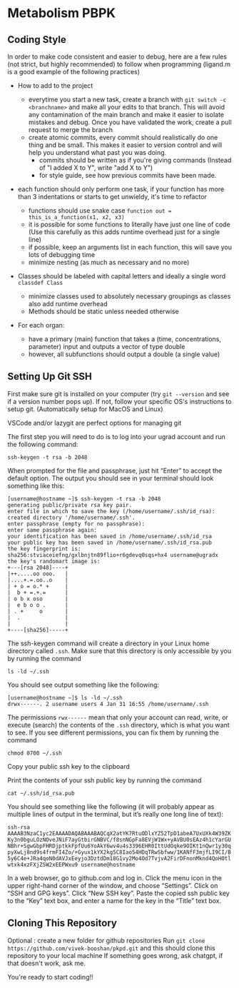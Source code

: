 # Metabolism PBPK

## Coding Style

In order to make code consistent and easier to debug, here are a few rules (not strict, but highly recommended) to follow when programming (ligand.m is a good example of the following practices)

- How to add to the project
  - everytime you start a new task, create a branch with `git switch -c <branchname>` and make all your edits to that branch. This will avoid any contamination of the main branch and
  make it easier to isolate mistakes and debug. Once you have validated the work, create a pull request to merge the branch
  - create atomic commits, every commit should realistically do one thing and be small. This makes it easier to version control and will help you understand what past you was doing.
    - commits should be written as if you're giving commands (Instead of "I added X to Y", write "add X to Y")
    - for style guide, see how previous commits have been made. 

- each function should only perform one task, if your function has more than 3 indentations or starts to get unwieldy, it's time to refactor
  - functions should use snake case `function out = this_is_a_function(x1, x2, x3)`
  - it is possible for some functions to literally have just one line of code (Use this carefully as this adds runtime overhead just for a single line)
  - if possible, keep an arguments list in each function, this will save you lots of debugging time
  - minimize nesting (as much as necessary and no more)

- Classes should be labeled with capital letters and ideally a single word `classdef Class`
  - minimize classes used to absolutely necessary groupings as classes also add runtime overhead
  - Methods should be static unless needed otherwise

- For each organ:
  - have a primary (main) function that takes a (time, concentrations, parameter) input and outputs a vector of type double
  - however, all subfunctions should output a double (a single value)

## Setting Up Git SSH

First make sure git is installed on your computer (try `git --version` and see if a version number pops up). If not, follow your
specific OS's instructions to setup git. (Automatically setup for MacOS and Linux)

VSCode and/or lazygit are perfect options for managing git

The first step you will need to do is to log into your ugrad account and run the following command:

`ssh-keygen -t rsa -b 2048`

When prompted for the file and passphrase, just hit “Enter” to accept the default option. The output you should see in your terminal should look something like this:

```
[username@hostname ~]$ ssh-keygen -t rsa -b 2048
generating public/private rsa key pair.
enter file in which to save the key (/home/username/.ssh/id_rsa): 
created directory '/home/username/.ssh'.
enter passphrase (empty for no passphrase): 
enter same passphrase again: 
your identification has been saved in /home/username/.ssh/id_rsa
your public key has been saved in /home/username/.ssh/id_rsa.pub
the key fingerprint is:
sha256:stviaceiefng/gxlbnjtn89flio+r6gdevq0sqs+hx4 username@ugradx
the key's randomart image is:
+---[rsa 2048]----+
|++.....oo ooo.   |
|....+.=.oo..o    |
| + o = o.* +     |
|  b + =.+.=      |
| o b x oso       |
|  e b o o .      |
| . +     o       |
|  .              |
|                 |
+----[sha256]-----+
```
The ssh-keygen command will create a directory in your Linux home directory called `.ssh`. Make sure that this directory is only accessible by you by running the command

`ls -ld ~/.ssh `

You should see output something like the following:

```
[username@hostname ~]$ ls -ld ~/.ssh
drwx------. 2 username users 4 Jan 31 16:55 /home/username/.ssh
```
The permissions `rwx------` mean that only your account can read, write, or execute (search) the contents of the `.ssh` directory, which is what you want to see. If you see different permissions, you can fix them by running the command

`chmod 0700 ~/.ssh `

Copy your public ssh key to the clipboard

Print the contents of your ssh public key by running the command

`cat ~/.ssh/id_rsa.pub `

You should see something like the following (it will probably appear as multiple lines of output in the terminal, but it’s really one long line of text):

`ssh-rsa AAAAB3NzaC1yc2EAAAADAQABAAABAQCqX2atYK7RtuODlxYZ52TpD1abeA7UxUXk4W39ZKKy3n0bguLOzNOveJNiF7ayGtbirGNBVC/f8snNGpFa8EVjW1Wx+yAVBU0sEAz4h1cYarGUNBhr+SgwGbpFHRDjptkkFpfUu6YoAkY6wv4u4s3396EHR0IttUdOqke9OIKt1nQwr1y30qpyXwLj8nd9s4frmFI4Zo/+Gyux1kYX2kg5C8Iao54HDqTRwSbfww/1KANfF3mjfLI9CI/B5y6C4e+JRa4qoN0dAVJxEeyjo3DztdDm18G1vy2Mo4Od7TvjvA2FirDFnonMknd4QoH0tlwtxk4xzFXjZSW2xEEPWxu9 username@hostname `

In a web browser, go to github.com and log in. Click the menu icon in the upper right-hand corner of the window, and choose “Settings”. Click on “SSH and GPG keys”. Click “New SSH key”.
Paste the copied ssh public key to the “Key” text box, and enter a name for the key in the “Title” text box.


## Cloning This Repository

Optional : create a new folder for github repositories
Run `git clone https://github.com/vivek-booshan/pkpd.git` and this should clone this repository to your local machine
If something goes wrong, ask chatgpt, if that doesn't work, ask me.

You're ready to start coding!!
